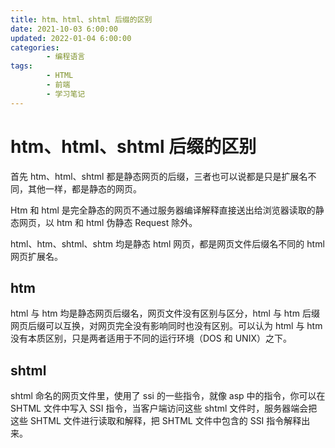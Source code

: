 ```yaml
---
title: htm、html、shtml 后缀的区别
date: 2021-10-03 6:00:00
updated: 2022-01-04 6:00:00
categories:
        - 编程语言
tags:
        - HTML
        - 前端
        - 学习笔记
---
```


# htm、html、shtml 后缀的区别

首先 htm、html、shtml 都是静态网页的后缀，三者也可以说都是只是扩展名不同，其他一样，都是静态的网页。

Htm 和 html 是完全静态的网页不通过服务器编译解释直接送出给浏览器读取的静态网页，以 htm 和 html 伪静态 Request 除外。

html、htm、shtml、shtm 均是静态 html 网页，都是网页文件后缀名不同的 html 网页扩展名。

## htm

html 与 htm 均是静态网页后缀名，网页文件没有区别与区分，html 与 htm 后缀网页后缀可以互换，对网页完全没有影响同时也没有区别。可以认为 html 与 htm 没有本质区别，只是两者适用于不同的运行环境（DOS 和 UNIX）之下。

## shtml

shtml 命名的网页文件里，使用了 ssi 的一些指令，就像 asp 中的指令，你可以在 SHTML 文件中写入 SSI 指令，当客户端访问这些 shtml 文件时，服务器端会把这些 SHTML 文件进行读取和解释，把 SHTML 文件中包含的 SSI 指令解释出来。

